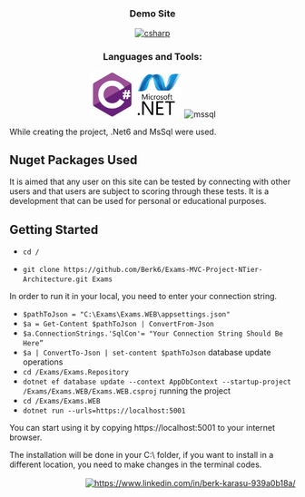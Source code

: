 <h3 align="middle">Demo Site</h3>
<p align="Middle"> <a href="https://exambk.somee.com" target="blank" rel="noreferrer"> <img src="https://exambk.somee.com/images/logoExamBK.png" alt="csharp" width="200" height="100"/> </a>
 
<h3 align="middle">Languages and Tools:</h3>
<p align="Middle">  <img src="https://raw.githubusercontent.com/devicons/devicon/master/icons/csharp/csharp-original.svg" alt="csharp" width="80" height="80"/>   <img src="https://raw.githubusercontent.com/devicons/devicon/master/icons/dot-net/dot-net-original-wordmark.svg" alt="dotnet" width="80" height="80"/>  <img src="https://www.svgrepo.com/show/303229/microsoft-sql-server-logo.svg" alt="mssql" width="80" height="80"/> </p>

While creating the project, .Net6 and MsSql were used.
## Nuget Packages Used

It is aimed that any user on this site can be tested by connecting with other users and that users are subject to scoring through these tests. It is a development that can be used for personal or educational purposes.

## Getting Started

- `cd /`

- `git clone https://github.com/Berk6/Exams-MVC-Project-NTier-Architecture.git Exams`

In order to run it in your local, you need to enter your connection string.

- `$pathToJson = "C:\Exams\Exams.WEB\appsettings.json"` 
- `$a = Get-Content $pathToJson | ConvertFrom-Json` 
- `$a.ConnectionStrings.'SqlCon'= "Your Connection String Should Be Here”` 
- `$a | ConvertTo-Json | set-content $pathToJson`
database update operations
- `cd /Exams/Exams.Repository`
- `dotnet ef database update --context AppDbContext --startup-project /Exams/Exams.WEB/Exams.WEB.csproj`
running the project
- `cd /Exams/Exams.WEB`
- `dotnet run --urls=https://localhost:5001 `

You can start using it by copying https://localhost:5001 to your internet browser.

The installation will be done in your C:\ folder, if you want to install in a different location, you need to make changes in the terminal codes.

<p align="right">
<a href="https://linkedin.com/in/https://www.linkedin.com/in/berk-karasu-939a0b18a/" target="blank"><img align="center" src="https://raw.githubusercontent.com/rahuldkjain/github-profile-readme-generator/master/src/images/icons/Social/linked-in-alt.svg" alt="https://www.linkedin.com/in/berk-karasu-939a0b18a/" height="60" width="80" /></a>
</p>
